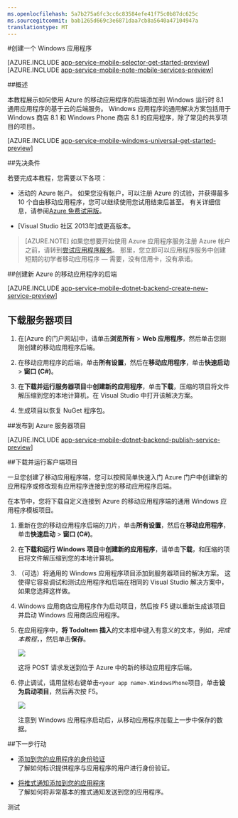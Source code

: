 ```yaml
---
ms.openlocfilehash: 5a7b275a6fc3cc6c83584efe41f75c0b87dc625c
ms.sourcegitcommit: bab1265d669c3e6871daa7cb8a5640a47104947a
translationtype: MT
---
```

<properties
    pageTitle="在 Azure 应用程序服务移动应用程序上创建一个 Windows 运行时 8.1 通用应用程序 |Microsoft Azure"
    description="按照本教程中使用 Azure 的移动应用程序 backends C#、 Visual Basic 或 JavaScript 中的 Windows 应用商店开发入门。"
    services="app-service\mobile"
    documentationCenter="windows"
    authors="ggailey777"
    manager="dwrede"
    editor=""/>

<tags
    ms.service="app-service-mobile"
    ms.workload="mobile"
    ms.tgt_pltfrm="mobile-windows"
    ms.devlang="dotnet"
    ms.topic="hero-article"
    ms.date="08/14/2015"
    ms.author="glenga"/>

#创建一个 Windows 应用程序

[AZURE.INCLUDE [app-service-mobile-selector-get-started-preview](../../includes/app-service-mobile-selector-get-started-preview.md)]
&nbsp;
[AZURE.INCLUDE [app-service-mobile-note-mobile-services-preview](../../includes/app-service-mobile-note-mobile-services-preview.md)]

##概述

本教程展示如何使用 Azure 的移动应用程序的后端添加到 Windows 运行时 8.1 通用应用程序的基于云的后端服务。 Windows 应用程序的通用解决方案包括用于 Windows 商店 8.1 和 Windows Phone 商店 8.1 的应用程序，除了常见的共享项目的项目。

[AZURE.INCLUDE [app-service-mobile-windows-universal-get-started-preview](../../includes/app-service-mobile-windows-universal-get-started-preview.md)]

##先决条件

若要完成本教程，您需要以下各项︰

* 活动的 Azure 帐户。 如果您没有帐户，可以注册 Azure 的试验，并获得最多 10 个自由移动应用程序，您可以继续使用您试用结束后甚至。 有关详细信息，请参阅[Azure 免费试用版](http://azure.microsoft.com/pricing/free-trial/)。

* [Visual Studio 社区 2013年]或更高版本。

>[AZURE.NOTE] 如果您想要开始使用 Azure 应用程序服务注册 Azure 帐户之前，请转到[尝试应用程序服务](http://go.microsoft.com/fwlink/?LinkId=523751&appServiceName=mobile)。 那里，您立即可以应用程序服务中创建短期的初学者移动应用程序 — 需要，没有信用卡，没有承诺。

##创建新 Azure 的移动应用程序的后端

[AZURE.INCLUDE [app-service-mobile-dotnet-backend-create-new-service-preview](../../includes/app-service-mobile-dotnet-backend-create-new-service-preview.md)]

## 下载服务器项目

1. 在[Azure 的门户网站]中，请单击**浏览所有** > **Web 应用程序**，然后单击您刚刚创建的移动应用程序后端。

2. 在移动应用程序的后端，单击**所有设置**，然后在**移动应用程序**，单击**快速启动** > **窗口 (C#)**。

3. 在**下载并运行服务器项目**中**创建新的应用程序**，单击**下载**，压缩的项目将文件解压缩到您的本地计算机，在 Visual Studio 中打开该解决方案。

4. 生成项目以恢复 NuGet 程序包。

##发布到 Azure 服务器项目

[AZURE.INCLUDE [app-service-mobile-dotnet-backend-publish-service-preview](../../includes/app-service-mobile-dotnet-backend-publish-service-preview.md)]

##下载并运行客户端项目

一旦您创建了移动应用程序端，您可以按照简单快速入门 Azure 门户中创建新的应用程序或修改现有应用程序连接到您的移动应用程序后端。

在本节中，您将下载自定义连接到 Azure 的移动应用程序端的通用 Windows 应用程序模板项目。

1. 重新在您的移动应用程序后端的刀片，单击**所有设置**，然后在**移动应用程序**，单击**快速启动** > **窗口 (C#)**。

2.  在**下载和运行 Windows 项目**中**创建新的应用程序**，请单击**下载**，和压缩的项目将文件解压缩到您的本地计算机。

3. （可选）将通用的 Windows 应用程序项目添加到服务器项目的解决方案。 这使得它容易调试和测试应用程序和后端在相同的 Visual Studio 解决方案中，如果您选择这样做。

4. Windows 应用商店应用程序作为启动项目，然后按 F5 键以重新生成该项目并启动 Windows 应用商店应用程序。

5. 在应用程序中，**将 TodoItem 插入**的文本框中键入有意义的文本，例如，*完成本教程*，，然后单击**保存**。

    ![](./media/app-service-mobile-dotnet-backend-windows-store-dotnet-get-started-preview/mobile-quickstart-startup.png)

    这将 POST 请求发送到位于 Azure 中的新的移动应用程序后端。

6. 停止调试，请用鼠标右键单击`<your app name>.WindowsPhone`项目，单击**设为启动项目**，然后再次按 F5。

    ![](./media/app-service-mobile-dotnet-backend-windows-store-dotnet-get-started-preview/mobile-quickstart-completed-wp8.png)

    注意到 Windows 应用程序启动后，从移动应用程序加载上一步中保存的数据。

##下一步行动

* [添加到您的应用程序的身份验证 ](app-service-mobile-dotnet-backend-windows-store-dotnet-get-started-users-preview.md)
  <br/>了解如何标识提供程序与应用程序的用户进行身份验证。

* [将推式通知添加到您的应用程序](app-service-mobile-dotnet-backend-windows-store-dotnet-get-started-push-preview.md)
  <br/>了解如何将非常基本的推式通知发送到您的应用程序。

<!-- Anchors. -->
<!-- Images. -->
<!-- URLs. -->
[开始使用身份验证]: app-service-mobile-dotnet-backend-windows-store-dotnet-get-started-users-preview.md
[移动应用程序 SDK]: http://go.microsoft.com/fwlink/?LinkId=257545
[Azure 门户]: https://portal.azure.com/
[Visual Studio 社区 2013]: https://go.microsoft.com/fwLink/p/?LinkID=534203

测试
